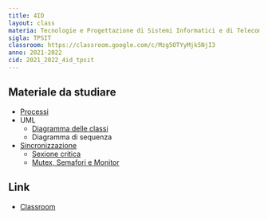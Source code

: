 ```yaml
---
title: 4ID
layout: class
materia: Tecnologie e Progettazione di Sistemi Informatici e di Telecomunicazioni
sigla: TPSIT
classroom: https://classroom.google.com/c/Mzg5OTYyMjk5NjI3
anno: 2021-2022
cid: 2021_2022_4id_tpsit
---
```


## Materiale da studiare

* [Processi](/content/tpsit/processi.html)
* UML
	* [Diagramma delle classi](/content/tpsit/uml_classi.html)
	* Diagramma di sequenza
* [Sincronizzazione](/content/tpsit/sincronizzazione.html)
	* [Sexione critica](/content/tpsit/sezione_critica.html)
	* [Mutex, Semafori e Monitor](/content/tpsit/mutex.html)

## Link
<ul>
	<li><a href="{{ page.classroom }}" target="_blank">Classroom</a></li>
</ul>